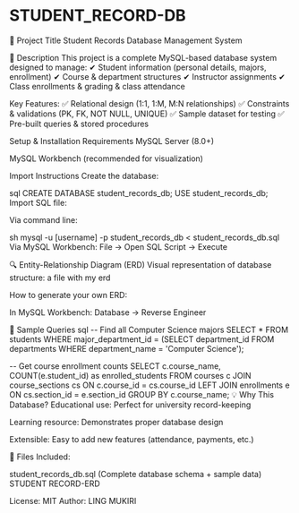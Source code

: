 # STUDENT_RECORD-DB
📌 Project Title
Student Records Database Management System

📝 Description
This project is a complete MySQL-based database system designed to manage:
✔ Student information (personal details, majors, enrollment)
✔ Course & department structures
✔ Instructor assignments
✔ Class enrollments & grading & class attendance

Key Features:
✅ Relational design (1:1, 1:M, M:N relationships)
✅ Constraints & validations (PK, FK, NOT NULL, UNIQUE)
✅ Sample dataset for testing
✅ Pre-built queries & stored procedures

Setup & Installation
Requirements
MySQL Server (8.0+)

MySQL Workbench (recommended for visualization)

Import Instructions
Create the database:

sql
CREATE DATABASE student_records_db;
USE student_records_db;
Import SQL file:

Via command line:

sh
mysql -u [username] -p student_records_db < student_records_db.sql
Via MySQL Workbench:
File → Open SQL Script → Execute

🔍 Entity-Relationship Diagram (ERD)
Visual representation of database structure:
a file with my erd

How to generate your own ERD:

In MySQL Workbench: Database → Reverse Engineer


📜 Sample Queries
sql
-- Find all Computer Science majors
SELECT * FROM students 
WHERE major_department_id = (SELECT department_id FROM departments 
                           WHERE department_name = 'Computer Science');

-- Get course enrollment counts
SELECT c.course_name, COUNT(e.student_id) as enrolled_students
FROM courses c
JOIN course_sections cs ON c.course_id = cs.course_id
LEFT JOIN enrollments e ON cs.section_id = e.section_id
GROUP BY c.course_name;
💡 Why This Database?
Educational use: Perfect for university record-keeping

Learning resource: Demonstrates proper database design

Extensible: Easy to add new features (attendance, payments, etc.)

📂 Files Included:

student_records_db.sql (Complete database schema + sample data)
STUDENT RECORD-ERD



License: MIT
Author: LING MUKIRI


